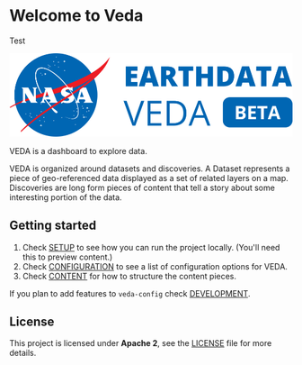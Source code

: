 # Welcome to Veda

Test

![VEDA logo](./static/graphics/nasa-veda-logo-pos.svg)

​VEDA is a dashboard to explore data.

VEDA is organized around datasets and discoveries.
A Dataset represents a piece of geo-referenced data displayed as a set of related layers on a map.  
Discoveries are long form pieces of content that tell a story about some interesting portion of the data.

## Getting started

1) Check [SETUP](./docs/SETUP.md) to see how you can run the project locally. (You'll need this to preview content.)
2) Check [CONFIGURATION](./docs/CONFIGURATION.md) to see a list of configuration options for VEDA.
3) Check [CONTENT](./docs/CONTENT.md) for how to structure the content pieces.

If you plan to add features to `veda-config` check [DEVELOPMENT](./docs/DEVELOPMENT.md).

## License
This project is licensed under **Apache 2**, see the [LICENSE](LICENSE) file for more details.


